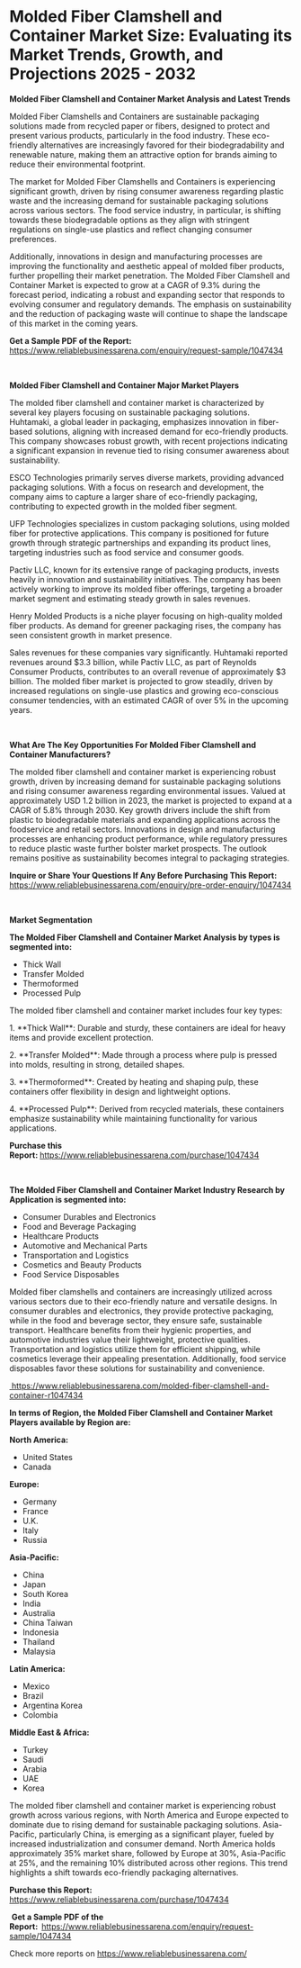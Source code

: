 <p><h1>Molded Fiber Clamshell and Container Market Size: Evaluating its Market Trends, Growth, and Projections 2025 - 2032</h1></p><p><strong>Molded Fiber Clamshell and Container Market Analysis and Latest Trends</strong></p>
<p><p>Molded Fiber Clamshells and Containers are sustainable packaging solutions made from recycled paper or fibers, designed to protect and present various products, particularly in the food industry. These eco-friendly alternatives are increasingly favored for their biodegradability and renewable nature, making them an attractive option for brands aiming to reduce their environmental footprint.</p><p>The market for Molded Fiber Clamshells and Containers is experiencing significant growth, driven by rising consumer awareness regarding plastic waste and the increasing demand for sustainable packaging solutions across various sectors. The food service industry, in particular, is shifting towards these biodegradable options as they align with stringent regulations on single-use plastics and reflect changing consumer preferences.</p><p>Additionally, innovations in design and manufacturing processes are improving the functionality and aesthetic appeal of molded fiber products, further propelling their market penetration. The Molded Fiber Clamshell and Container Market is expected to grow at a CAGR of 9.3% during the forecast period, indicating a robust and expanding sector that responds to evolving consumer and regulatory demands. The emphasis on sustainability and the reduction of packaging waste will continue to shape the landscape of this market in the coming years.</p></p>
<p><strong>Get a Sample PDF of the Report:&nbsp;</strong> <a href="https://www.reliablebusinessarena.com/enquiry/request-sample/1047434?utm_campaign=2112&utm_medium=2&utm_source=Github&utm_content=ia&utm_term=22032025&utm_id=molded-fiber-clamshell-and-container">https://www.reliablebusinessarena.com/enquiry/request-sample/1047434</a></p>
<p>&nbsp;</p>
<p><strong>Molded Fiber Clamshell and Container Major Market Players</strong></p>
<p><p>The molded fiber clamshell and container market is characterized by several key players focusing on sustainable packaging solutions. Huhtamaki, a global leader in packaging, emphasizes innovation in fiber-based solutions, aligning with increased demand for eco-friendly products. This company showcases robust growth, with recent projections indicating a significant expansion in revenue tied to rising consumer awareness about sustainability.</p><p>ESCO Technologies primarily serves diverse markets, providing advanced packaging solutions. With a focus on research and development, the company aims to capture a larger share of eco-friendly packaging, contributing to expected growth in the molded fiber segment.</p><p>UFP Technologies specializes in custom packaging solutions, using molded fiber for protective applications. This company is positioned for future growth through strategic partnerships and expanding its product lines, targeting industries such as food service and consumer goods.</p><p>Pactiv LLC, known for its extensive range of packaging products, invests heavily in innovation and sustainability initiatives. The company has been actively working to improve its molded fiber offerings, targeting a broader market segment and estimating steady growth in sales revenues.</p><p>Henry Molded Products is a niche player focusing on high-quality molded fiber products. As demand for greener packaging rises, the company has seen consistent growth in market presence.</p><p>Sales revenues for these companies vary significantly. Huhtamaki reported revenues around $3.3 billion, while Pactiv LLC, as part of Reynolds Consumer Products, contributes to an overall revenue of approximately $3 billion. The molded fiber market is projected to grow steadily, driven by increased regulations on single-use plastics and growing eco-conscious consumer tendencies, with an estimated CAGR of over 5% in the upcoming years.</p></p>
<p>&nbsp;</p>
<p><strong>What Are The Key Opportunities For Molded Fiber Clamshell and Container Manufacturers?</strong></p>
<p><p>The molded fiber clamshell and container market is experiencing robust growth, driven by increasing demand for sustainable packaging solutions and rising consumer awareness regarding environmental issues. Valued at approximately USD 1.2 billion in 2023, the market is projected to expand at a CAGR of 5.8% through 2030. Key growth drivers include the shift from plastic to biodegradable materials and expanding applications across the foodservice and retail sectors. Innovations in design and manufacturing processes are enhancing product performance, while regulatory pressures to reduce plastic waste further bolster market prospects. The outlook remains positive as sustainability becomes integral to packaging strategies.</p></p>
<p><strong>Inquire or Share Your Questions If Any Before Purchasing This Report:</strong> <a href="https://www.reliablebusinessarena.com/enquiry/pre-order-enquiry/1047434?utm_campaign=2112&utm_medium=2&utm_source=Github&utm_content=ia&utm_term=22032025&utm_id=molded-fiber-clamshell-and-container">https://www.reliablebusinessarena.com/enquiry/pre-order-enquiry/1047434</a></p>
<p>&nbsp;</p>
<p><strong>Market Segmentation</strong></p>
<p><strong>The Molded Fiber Clamshell and Container Market Analysis by types is segmented into:</strong></p>
<p><ul><li>Thick Wall</li><li>Transfer Molded</li><li>Thermoformed</li><li>Processed Pulp</li></ul></p>
<p><p>The molded fiber clamshell and container market includes four key types: </p><p>1. **Thick Wall**: Durable and sturdy, these containers are ideal for heavy items and provide excellent protection.</p><p>2. **Transfer Molded**: Made through a process where pulp is pressed into molds, resulting in strong, detailed shapes.</p><p>3. **Thermoformed**: Created by heating and shaping pulp, these containers offer flexibility in design and lightweight options.</p><p>4. **Processed Pulp**: Derived from recycled materials, these containers emphasize sustainability while maintaining functionality for various applications.</p></p>
<p><strong>Purchase this Report:&nbsp;</strong><a href="https://www.reliablebusinessarena.com/purchase/1047434?utm_campaign=2112&utm_medium=2&utm_source=Github&utm_content=ia&utm_term=22032025&utm_id=molded-fiber-clamshell-and-container">https://www.reliablebusinessarena.com/purchase/1047434</a></p>
<p>&nbsp;</p>
<p><strong>The Molded Fiber Clamshell and Container Market Industry Research by Application is segmented into:</strong></p>
<p><ul><li>Consumer Durables and Electronics</li><li>Food and Beverage Packaging</li><li>Healthcare Products</li><li>Automotive and Mechanical Parts</li><li>Transportation and Logistics</li><li>Cosmetics and Beauty Products</li><li>Food Service Disposables</li></ul></p>
<p><p>Molded fiber clamshells and containers are increasingly utilized across various sectors due to their eco-friendly nature and versatile designs. In consumer durables and electronics, they provide protective packaging, while in the food and beverage sector, they ensure safe, sustainable transport. Healthcare benefits from their hygienic properties, and automotive industries value their lightweight, protective qualities. Transportation and logistics utilize them for efficient shipping, while cosmetics leverage their appealing presentation. Additionally, food service disposables favor these solutions for sustainability and convenience.</p></p>
<p><a href="https://www.reliablebusinessarena.com/molded-fiber-clamshell-and-container-r1047434?utm_campaign=2112&utm_medium=2&utm_source=Github&utm_content=ia&utm_term=22032025&utm_id=molded-fiber-clamshell-and-container">&nbsp;https://www.reliablebusinessarena.com/molded-fiber-clamshell-and-container-r1047434</a></p>
<p><strong>In terms of Region, the Molded Fiber Clamshell and Container Market Players available by Region are:</strong></p>
<p>
    <p> <strong> North America: </strong>
        <ul>
            <li>United States</li>
            <li>Canada</li>
        </ul>
        </p> 
    <p> <strong> Europe: </strong>
        <ul>
            <li>Germany</li>
            <li>France</li>
            <li>U.K.</li>
            <li>Italy</li>
            <li>Russia</li>
        </ul>
        </p> 
    <p> <strong> Asia-Pacific: </strong>
        <ul>
            <li>China</li>
            <li>Japan</li>
            <li>South Korea</li>
            <li>India</li>
            <li>Australia</li>
            <li>China Taiwan</li>
            <li>Indonesia</li>
            <li>Thailand</li>
            <li>Malaysia</li>
        </ul>
        </p> 
    <p> <strong> Latin America: </strong>
        <ul>
            <li>Mexico</li>
            <li>Brazil</li>
            <li>Argentina Korea</li>
            <li>Colombia</li>
        </ul>
        </p> 
    <p> <strong> Middle East & Africa: </strong>
        <ul>
            <li>Turkey</li>
            <li>Saudi</li>
            <li>Arabia</li>
            <li>UAE</li>
            <li>Korea</li>
        </ul>
    </p>
    </p>
<p><p>The molded fiber clamshell and container market is experiencing robust growth across various regions, with North America and Europe expected to dominate due to rising demand for sustainable packaging solutions. Asia-Pacific, particularly China, is emerging as a significant player, fueled by increased industrialization and consumer demand. North America holds approximately 35% market share, followed by Europe at 30%, Asia-Pacific at 25%, and the remaining 10% distributed across other regions. This trend highlights a shift towards eco-friendly packaging alternatives.</p></p>
<p><strong>Purchase this Report: </strong><a href="https://www.reliablebusinessarena.com/purchase/1047434?utm_campaign=2112&utm_medium=2&utm_source=Github&utm_content=ia&utm_term=22032025&utm_id=molded-fiber-clamshell-and-container">https://www.reliablebusinessarena.com/purchase/1047434</a></p>
<p>&nbsp;<strong>Get a Sample PDF of the Report:&nbsp;&nbsp;</strong><a href="https://www.reliablebusinessarena.com/enquiry/request-sample/1047434?utm_campaign=2112&utm_medium=2&utm_source=Github&utm_content=ia&utm_term=22032025&utm_id=molded-fiber-clamshell-and-container">https://www.reliablebusinessarena.com/enquiry/request-sample/1047434</a></p>
<p><strong></strong></p>
<p>Check more reports on <a href="https://www.reliablebusinessarena.com/?utm_campaign=2112&utm_medium=2&utm_source=Github&utm_content=ia&utm_term=22032025&utm_id=molded-fiber-clamshell-and-container">https://www.reliablebusinessarena.com/</a></p>